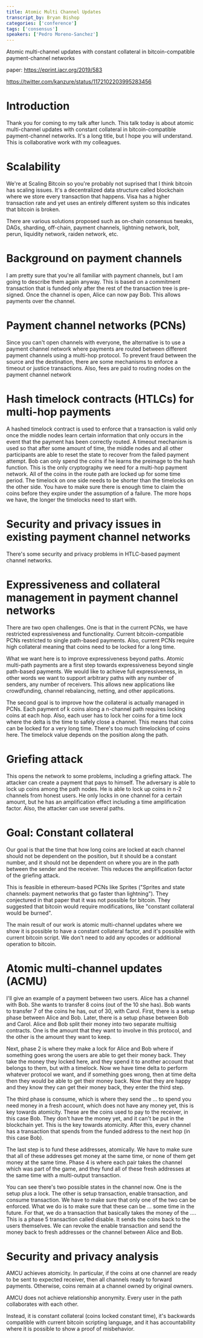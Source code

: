 ```yaml
---
title: Atomic Multi Channel Updates
transcript_by: Bryan Bishop
categories: ['conference']
tags: ['consensus']
speakers: ['Pedro Moreno-Sanchez']
---
```


Atomic multi-channel updates with constant collateral in bitcoin-compatible payment-channel networks

paper: <https://eprint.iacr.org/2019/583>

<https://twitter.com/kanzure/status/1172102203995283456>

# Introduction

Thank you for coming to my talk after lunch. This talk today is about atomic multi-channel updates with constant collateral in bitcoin-compatible payment-channel networks. It's a long title, but I hope you will understand. This is collaborative work with my colleagues.

# Scalability

We're at Scaling Bitcoin so you're probably not suprised that I think bitcoin has scaling issues. It's a decentralized data structure called blockchain where we store every transaction that happens. Visa has a higher transaction rate and yet uses an entirely different system so this indicates that bitcoin is broken.

There are various solutions proposed such as on-chain consensus tweaks, DAGs, sharding, off-chain, payment channels, lightning network, bolt, perun, liquidity network, raiden network, etc.

# Background on payment channels

I am pretty sure that you're all familiar with payment channels, but I am going to describe them again anyway. This is based on a commitment transaction that is funded only after the rest of the transaction tree is pre-signed. Once the channel is open, Alice can now pay Bob. This allows payments over the channel.

# Payment channel networks (PCNs)

Since you can't open channels with everyone, the alternative is to use a payment channel network where payments are routed between different payment channels using a multi-hop protocol. To prevent fraud between the source and the destination, there are some mechanisms to enforce a timeout or justice transactions. Also, fees are paid to routing nodes on the payment channel network

# Hash timelock contracts (HTLCs) for multi-hop payments

A hashed timelock contract is used to enforce that a transaction is valid only once the middle nodes learn certain information that only occurs in the event that the payment has been correctly routed. A timeout mechanism is used so that after some amount of time, the middle nodes and all other participants are able to reset the state to recover from the failed payment attempt. Bob can only spend the coins if he learns the preimage to the hash function. This is the only cryptography we need for a multi-hop payment network. All of the coins in the route path are locked up for some time period. The timelock on one side needs to be shorter than the timelocks on the other side. You have to make sure there is enough time to claim the coins before they expire under the assumption of a failure. The more hops we have, the longer the timelocks need to start with.

# Security and privacy issues in existing payment channel networks

There's some security and privacy problems in HTLC-based payment channel networks.

# Expressiveness and collateral management in payment channel networks

There are two open challenges. One is that in the current PCNs, we have restricted expressiveness and functionality. Current bitcoin-compatible PCNs restricted to single path-based payments. Also, current PCNs require high collateral meaning that coins need to be locked for a long time.

What we want here is to improve expressiveness beyond paths. Atomic multi-path payments are a first step towards expressiveness beyond single path-based payments. We would like to achieve full expressiveness, in other words we want to support arbitrary paths with any number of senders, any number of receivers. This allows new applications like crowdfunding, channel rebalancing, netting, and other applications.

The second goal is to improve how the collateral is actually managed in PCNs. Each payment of k coins along a n-channel path requires locking coins at each hop. Also, each user has to lock her coins for a time lock where the delta is the time to safely close a channel. This means that coins can be locked for a very long time. There's too much timelocking of coins here. The timelock value depends on the position along the path.

# Griefing attack

This opens the network to some problems, including a griefing attack. The attacker can create a payment that pays to himself. The adversary is able to lock up coins among the path nodes. He is able to lock up coins in n-2 channels from honest users. He only locks in one channel for a certain amount, but he has an amplification effect including a time amplification factor. Also, the attacker can use several paths.

# Goal: Constant collateral

Our goal is that the time that how long coins are locked at each channel should not be dependent on the position, but it should be a constant number, and it should not be dependent on where you are in the path between the sender and the receiver. This reduces the amplification factor of the griefing attack.

This is feasible in ethereum-based PCNs like Sprites ("Sprites and state channels: payment networks that go faster than lightning"). They conjectured in that paper that it was not possible for bitcoin. They suggested that bitcoin would require modifications, like "constant collateral would be burned".

The main result of our work is atomic multi-channel updates where we show it is possible to have a constant collateral factor, and it's possible with current bitcoin script. We don't need to add any opcodes or additional operation to bitcoin.

# Atomic multi-channel updates (ACMU)

I'll give an example of a payment between two users. Alice has a channel with Bob. She wants to transfer 8 coins (out of the 10 she has). Bob wants to transfer 7 of the coins he has, out of 30, with Carol. First, there is a setup phase between Alice and Bob. Later, there is a setup phase between Bob and Carol. Alice and Bob split their money into two separate multisig contracts. One is the amount that they want to involve in this protocol, and the other is the amount they want to keep.

Next, phase 2 is where they make a lock for Alice and Bob where if something goes wrong the users are able to get their money back. They take the money they locked here, and they spend it to another account that belongs to them, but with a timelock. Now we have time delta to perform whatever protocol we want, and if something goes wrong, then at time delta then they would be able to get their money back. Now that they are happy and they know they can get their money back, they enter the third step.

The third phase is consume, which is where they send the ... to spend you need money in a fresh account, which does not have any money yet, this is key towards atomicity. These are the coins used to pay to the receiver, in this case Bob. They don't have the money yet, and it can't be put in the blockchain yet. This is the key towards atomicity. After this, every channel has a transaction that spends from the funded address to the next hop (in this case Bob).

The last step is to fund these addresses, atomically. We have to make sure that all of these addresses get money at the same time, or none of them get money at the same time. Phase 4 is where each pair takes the channel which was part of the game, and they fund all of these fresh addresses at the same time with a multi-output transaction.

You can see there's two possible states in the channel now. One is the setup plus a lock. The other is setup transaction, enable transaction, and consume transaction. We have to make sure that only one of the two can be enforced. What we do is to make sure that these can be ... some time in the future. For that, we do a transaction that basically takes the money of the .... This is a phase 5 transaction called disable. It sends the coins back to the users themselves. We can revoke the enable transaction and send the money back to fresh addresses or the channel between Alice and Bob.

# Security and privacy analysis

AMCU achieves atomicity. In particular, if the coins at one channel are ready to be sent to expected receiver, then all channels ready to forward payments. Otherwise, coins remain at a channel owned by original owners.

AMCU does not achieve relationship anonymity. Every user in the path collaborates with each other.

Instead, it is constant collateral (coins locked constant time), it's backwards compatible with current bitcoin scripting language, and it has accountability where it is possible to show a proof of misbehavior.







